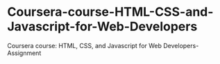# Coursera-course-HTML-CSS-and-Javascript-for-Web-Developers
Coursera course: HTML, CSS, and Javascript for Web Developers- Assignment
